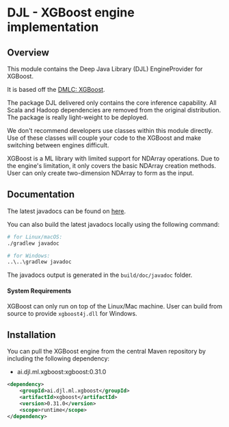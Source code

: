 # DJL - XGBoost engine implementation

## Overview
This module contains the Deep Java Library (DJL) EngineProvider for XGBoost.

It is based off the [DMLC: XGBoost](https://github.com/dmlc/xgboost).

The package DJL delivered only contains the core inference capability. All Scala and Hadoop dependencies are removed
from the original distribution. The package is really light-weight to be deployed.

We don't recommend developers use classes within this module directly.
Use of these classes will couple your code to the XGBoost and make switching between engines difficult.

XGBoost is a ML library with limited support for NDArray operations.
Due to the engine's limitation, it only covers the basic NDArray creation methods.
User can only create two-dimension NDArray to form as the input.

## Documentation

The latest javadocs can be found on [here](https://javadoc.io/doc/ai.djl.ml.xgboost/xgboost/latest/index.html).

You can also build the latest javadocs locally using the following command:

```sh
# for Linux/macOS:
./gradlew javadoc

# for Windows:
..\..\gradlew javadoc
```
The javadocs output is generated in the `build/doc/javadoc` folder.

#### System Requirements

XGBoost can only run on top of the Linux/Mac machine. User can build from source to provide `xgboost4j.dll` for Windows.

## Installation
You can pull the XGBoost engine from the central Maven repository by including the following dependency:

- ai.djl.ml.xgboost:xgboost:0.31.0

```xml
<dependency>
    <groupId>ai.djl.ml.xgboost</groupId>
    <artifactId>xgboost</artifactId>
    <version>0.31.0</version>
    <scope>runtime</scope>
</dependency>
```

